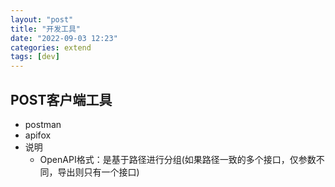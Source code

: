 ```yaml
---
layout: "post"
title: "开发工具"
date: "2022-09-03 12:23"
categories: extend
tags: [dev]
---
```


## POST客户端工具

- postman
- apifox
- 说明
    - OpenAPI格式：是基于路径进行分组(如果路径一致的多个接口，仅参数不同，导出则只有一个接口)




